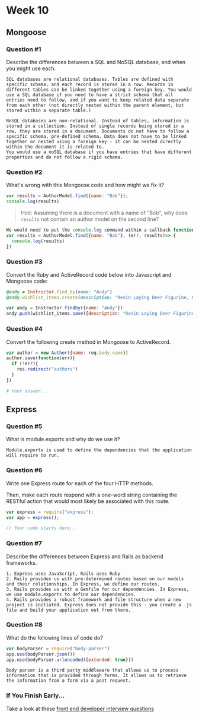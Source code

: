 # Week 10

## Mongoose

### Question #1

Describe the differences between a SQL and NoSQL database, and when you might use each.

```text
SQL databases are relational databases. Tables are defined with specific schema, and each record is stored in a row. Records in different tables can be linked together using a foreign key. You would use a SQL database if you need to have a strict schema that all entries need to follow, and if you want to keep related data separate from each other (not directly nested within the parent element, but stored within a separate table.)

NoSQL databases are non-relational. Instead of tables, information is stored in a collection. Instead of single records being stored in a row, they are stored in a document. Documents do not have to follow a specific schema, pre-defined schema. Data does not have to be linked together or nested using a foreign key - it can be nested directly within the document it is related to.
You would use a noSQL database if you have entries that have different properties and do not follow a rigid schema.
```

### Question #2

What's wrong with this Mongoose code and how might we fix it?

```js
var results = AuthorModel.find({name: "Bob"});
console.log(results)


```

> Hint: Assuming there is a document with a name of "Bob", why does `results` not contain an author model on the second line?

```js
We would need to put the console.log command within a callback function.
var results = AuthorModel.find({name: "Bob"}, (err, results)=> {
  console.log(results)
})
```

### Question #3

Convert the Ruby and ActiveRecord code below into Javascript and Mongoose code:

```rb
@andy = Instructor.find_by(name: "Andy")
@andy.wishlist_items.create(description: "Resin Laying Deer Figurine, Gold")
```

```js
var andy = Instructor.findby({name: "Andy"})
andy.push(wishlist_items.save({description: "Resin Laying Deer Figurine, Gold"}))
```

### Question #4

Convert the following create method in Mongoose to ActiveRecord.

```js
var author = new Author({name: req.body.name})
author.save(function(err){
  if (!err){
    res.redirect("authors")
  }
})
```

```rb
# Your answer...
```

## Express

### Question #5

What is module.exports and why do we use it?

```text
Module.exports is used to define the dependencies that the application will require to run.
```

### Question #6

Write one Express route for each of the four HTTP methods.

Then, make each route respond with a one-word string containing the RESTful action that would most likely be associated with this route.

```js
var express = require("express");
var app = express();

// Your code starts here...

```

### Question #7

Describe the differences between Express and Rails as backend frameworks.

```text
1. Express uses JavaScript, Rails uses Ruby
2. Rails provides us with pre-determined routes based on our models and their relationships. In Express, we define our routes.
3. Rails provides us with a Gemfile for our dependencies. In Express, we use module.exports to define our dependencies.
4. Rails provides a robust framework and file structure when a new project is initiated. Express does not provide this - you create a .js file and build your application out from there.
```

### Question #8

What do the following lines of code do?

```js
var bodyParser = require("body-parser")
app.use(bodyParser.json())
app.use(bodyParser.urlencoded({extended: true}))
```

```text
Body parser is a third party middleware that allows us to process information that is provided through forms. It allows us to retrieve the information from a form via a post request. 
```

### If You Finish Early...

Take a look at these [front end developer interview questions](https://github.com/h5bp/Front-end-Developer-Interview-Questions/blob/master/README.md)

